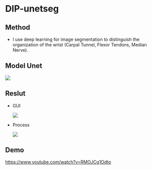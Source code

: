 # DIP-unetseg
## Method
* I use deep learning for image segmentation to distinguish the organization of the wrist (Carpal Tunnel, Flexor Tendons, Median Nerve).
## Model Unet
![](https://i.imgur.com/vjOnxrk.png)

## Reslut

* GUI

  ![](https://i.imgur.com/fcHjkM9.png)

* Process

  ![](https://i.imgur.com/2a1QNGl.png)

## Demo

https://www.youtube.com/watch?v=RMOJCg1Odto
